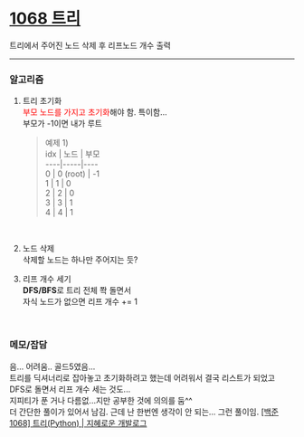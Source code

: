 [1068 트리](https://www.acmicpc.net/problem/1068)  
===========
트리에서 주어진 노드 삭제 후 리프노드 개수 출력  

-----------------------

### 알고리즘  
1. 트리 초기화  
   <span style="color:red">부모 노드를 가지고 초기화</span>해야 함. 특이함...  
   부모가 -1이면 내가 루트  
   > 예제 1)  
   > idx | 노드 | 부모  
   > ----|-----|----  
   >  0  |  0 (root) | -1  
   >  1  |  1  |  0  
   >  2  |  2  |  0  
   >  3  |  3  |  1  
   >  4  |  4  |  1  
<br/>

2. 노드 삭제  
   삭제할 노드는 하나만 주어지는 듯?  
   
3. 리프 개수 세기  
   **DFS/BFS**로 트리 전체 쫙 돌면서  
   자식 노드가 없으면 리프 개수 += 1  
<br/>

### 메모/잡담  
음... 어려움.. 골드5였음...  
트리를 딕셔너리로 잡아놓고 초기화하려고 했는데 어려워서 결국 리스트가 되었고  
DFS로 돌면서 리프 개수 세는 것도...  
지피티가 푼 거나 다름없...지만  공부한 것에 의의를 둠^^  
더 간단한 풀이가 있어서 남김. 근데 난 한번엔 생각이 안 되는... 그런 풀이임. [[백준 1068] 트리(Python) | 지혜로운 개발로그](https://wiselog.tistory.com/118)
